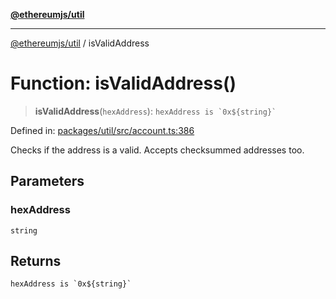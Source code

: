 [**@ethereumjs/util**](../README.md)

***

[@ethereumjs/util](../README.md) / isValidAddress

# Function: isValidAddress()

> **isValidAddress**(`hexAddress`): `` hexAddress is `0x${string}` ``

Defined in: [packages/util/src/account.ts:386](https://github.com/ethereumjs/ethereumjs-monorepo/blob/master/packages/util/src/account.ts#L386)

Checks if the address is a valid. Accepts checksummed addresses too.

## Parameters

### hexAddress

`string`

## Returns

`` hexAddress is `0x${string}` ``
